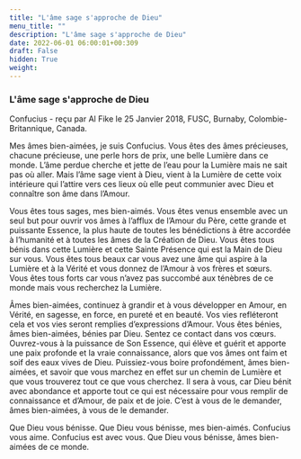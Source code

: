 ```yaml
---
title: "L'âme sage s'approche de Dieu"
menu_title: ""
description: "L'âme sage s'approche de Dieu"
date: 2022-06-01 06:00:01+00:309
draft: False
hidden: True
weight:
---
```

### L'âme sage s'approche de Dieu

Confucius - reçu par Al Fike le 25 Janvier 2018, FUSC, Burnaby, Colombie-Britannique, Canada.

Mes âmes bien-aimées, je suis Confucius. Vous êtes des âmes précieuses, chacune précieuse, une perle hors de prix, une belle Lumière dans ce monde. L’âme perdue cherche et jette de l’eau pour la Lumière mais ne sait pas où aller. Mais l’âme sage vient à Dieu, vient à la Lumière de cette voix intérieure qui l’attire vers ces lieux où elle peut communier avec Dieu et connaître son âme dans l’Amour.

Vous êtes tous sages, mes bien-aimés. Vous êtes venus ensemble avec un seul but pour ouvrir vos âmes à l’afflux de l’Amour du Père, cette grande et puissante Essence, la plus haute de toutes les bénédictions à être accordée à l’humanité et à toutes les âmes de la Création de Dieu. Vous êtes tous bénis dans cette Lumière et cette Sainte Présence qui est la Main de Dieu sur vous. Vous êtes tous beaux car vous avez une âme qui aspire à la Lumière et à la Vérité et vous donnez de l’Amour à vos frères et sœurs. Vous êtes tous forts car vous n’avez pas succombé aux ténèbres de ce monde mais vous recherchez la Lumière.

Âmes bien-aimées, continuez à grandir et à vous développer en Amour, en Vérité, en sagesse, en force, en pureté et en beauté. Vos vies refléteront cela et vos vies seront remplies d’expressions d’Amour. Vous êtes bénies, âmes bien-aimées, bénies par Dieu. Sentez ce contact dans vos cœurs. Ouvrez-vous à la puissance de Son Essence, qui élève et guérit et apporte une paix profonde et la vraie connaissance, alors que vos âmes ont faim et soif des eaux vives de Dieu. Puissiez-vous boire profondément, âmes bien-aimées, et savoir que vous marchez en effet sur un chemin de Lumière et que vous trouverez tout ce que vous cherchez. Il sera à vous, car Dieu bénit avec abondance et apporte tout ce qui est nécessaire pour vous remplir de connaissance et d’Amour, de paix et de joie. C’est à vous de le demander, âmes bien-aimées, à vous de le demander.

Que Dieu vous bénisse. Que Dieu vous bénisse, mes bien-aimés. Confucius vous aime. Confucius est avec vous. Que Dieu vous bénisse, âmes bien-aimées de ce monde.
